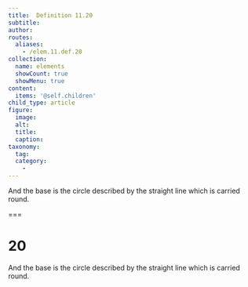 ```yaml
---
title:  Definition 11.20
subtitle: 
author:
routes:
  aliases:
    - /elem.11.def.20
collection:
  name: elements
  showCount: true
  showMenu: true
content:
  items: '@self.children'
child_type: article
figure:
  image:
  alt:
  title:
  caption:
taxonomy:
  tag:
  category:
    - 
---
```


<p>And the <hi rend="bold">base</hi> is the circle described by the straight line which is carried round.</p>

===

<h1>20</h1>
<p>And the <span class="bold">base</span> is the circle described by the straight line which is carried round.</p>
